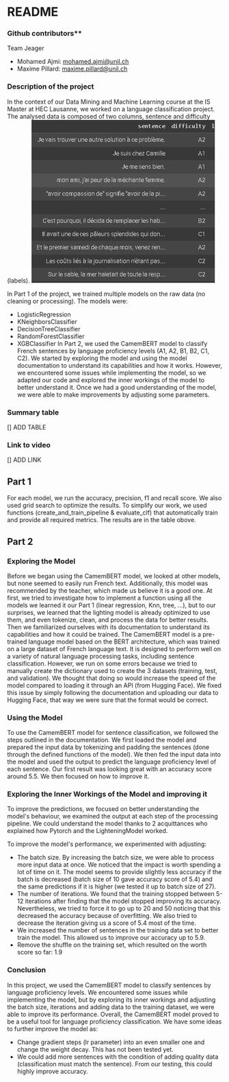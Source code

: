 # README
### Github contributors**
Team Jeager
- Mohamed Ajmi: mohamed.ajmi@unil.ch 
- Maxime Pillard: maxime.pillard@unil.ch

### Description of the project
In the context of our Data Mining and Machine Learning course at the IS Master at HEC Lausanne, we worked on a language classification project.
The analysed data is composed of two columns, sentence and difficulty (labels).
![Sample of data](/documentation/data1.PNG)

In Part 1 of the project, we trained multiple models on the raw data (no cleaning or processing). The models were:
- LogisticRegression
- KNeighborsClassifier
- DecisionTreeClassifier
- RandomForestClassifier
- XGBClassifier
In Part 2, we used the CamemBERT model to classify French sentences by language proficiency levels (A1, A2, B1, B2, C1, C2). We started by exploring the model and using the model documentation to understand its capabilities and how it works. However, we encountered some issues while implementing the model, so we adapted our code and explored the inner workings of the model to better understand it. Once we had a good understanding of the model, we were able to make improvements by adjusting some parameters.


### Summary table
[] ADD TABLE

### Link to video
[] ADD LINK

## Part 1
For each model, we run the accuracy, precision, f1 and recall score. We also used grid search to optimize the results.
To simplify our work, we used functions (create_and_train_pipeline & evaluate_clf) that automatically train and provide all required metrics.
The results are in the table obove. 

## Part 2
### Exploring the Model
Before we began using the CamemBERT model, we looked at other models, but none seemed to easily run French text. Additionally, this model was recommended by the teacher, which made us believe it is a good one.
At first, we tried to investigate how to implement a function using all the models we learned it our Part 1 (linear regression, Knn, tree, …), but to our surprises, we learned that the lighting model is already optimized to use them, and even tokenize, clean, and process the data for better results.
Then we familiarized ourselves with its documentation to understand its capabilities and how it could be trained. The CamemBERT model is a pre-trained language model based on the BERT architecture, which was trained on a large dataset of French language text. It is designed to perform well on a variety of natural language processing tasks, including sentence classification.
However, we run on some errors because we tried to manually create the dictionary used to create the 3 datasets (training, test, and validation). We thought that doing so would increase the speed of the model compared to loading it through an API (from Hugging Face). We fixed this issue by simply following the documentation and uploading our data to Hugging Face, that way we were sure that the format would be correct.

### Using the Model

To use the CamemBERT model for sentence classification, we followed the steps outlined in the documentation. We first loaded the model and prepared the input data by tokenizing and padding the sentences (done through the defined functions of the model). We then fed the input data into the model and used the output to predict the language proficiency level of each sentence. Our first result was looking great with an accuracy score around 5.5. We then focused on how to improve it.

### Exploring the Inner Workings of the Model and improving it

To improve the predictions, we focused on better understanding the model's behaviour, we examined the output at each step of the processing pipeline. We could understand the model thanks to 2 acquittances who explained how Pytorch and the LighteningModel worked.

To improve the model's performance, we experimented with adjusting:
- The batch size. By increasing the batch size, we were able to process more input data at once. We noticed that the impact is worth spending a lot of time on it. The model seems to provide slightly less accuracy if the batch is decreased (batch size of 10 gave accuracy score of 5.4) and the same predictions if it is higher (we tested it up to batch size of 27). 
- The number of iterations. We found that the training stopped between 5-12 iterations after finding that the model stopped improving its accuracy. Nevertheless, we tried to force it to go up to 20 and 50 noticing that this decreased the accuracy because of overfitting. We also tried to decrease the iteration giving us a score of 5.4 most of the time.
- We increased the number of sentences in the training data set to better train the model. This allowed us to improve our accuracy up to 5.9.
- Remove the shuffle on the training set, which resulted on the worth score so far: 1.9


### Conclusion

In this project, we used the CamemBERT model to classify sentences by language proficiency levels. We encountered some issues while implementing the model, but by exploring its inner workings and adjusting the batch size, iterations and adding data to the training dataset, we were able to improve its performance. Overall, the CamemBERT model proved to be a useful tool for language proficiency classification.
We have some ideas to further improve the model as:
- Change gradient steps (lr parameter) into an even smaller one and change the weight decay. This has not been tested yet.
- We could add more sentences with the condition of adding quality data (classification must match the sentence). From our testing, this could highly improve accuracy.

